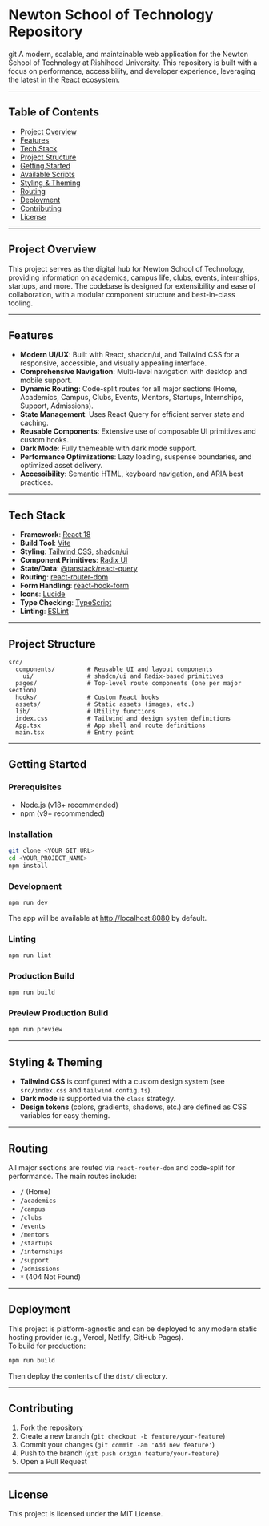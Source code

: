 # Newton School of Technology Repository
git
A modern, scalable, and maintainable web application for the Newton School of Technology at Rishihood University. This repository is built with a focus on performance, accessibility, and developer experience, leveraging the latest in the React ecosystem.

---

## Table of Contents

- [Project Overview](#project-overview)
- [Features](#features)
- [Tech Stack](#tech-stack)
- [Project Structure](#project-structure)
- [Getting Started](#getting-started)
- [Available Scripts](#available-scripts)
- [Styling & Theming](#styling--theming)
- [Routing](#routing)
- [Deployment](#deployment)
- [Contributing](#contributing)
- [License](#license)

---

## Project Overview

This project serves as the digital hub for Newton School of Technology, providing information on academics, campus life, clubs, events, internships, startups, and more. The codebase is designed for extensibility and ease of collaboration, with a modular component structure and best-in-class tooling.

---

## Features

- **Modern UI/UX**: Built with React, shadcn/ui, and Tailwind CSS for a responsive, accessible, and visually appealing interface.
- **Comprehensive Navigation**: Multi-level navigation with desktop and mobile support.
- **Dynamic Routing**: Code-split routes for all major sections (Home, Academics, Campus, Clubs, Events, Mentors, Startups, Internships, Support, Admissions).
- **State Management**: Uses React Query for efficient server state and caching.
- **Reusable Components**: Extensive use of composable UI primitives and custom hooks.
- **Dark Mode**: Fully themeable with dark mode support.
- **Performance Optimizations**: Lazy loading, suspense boundaries, and optimized asset delivery.
- **Accessibility**: Semantic HTML, keyboard navigation, and ARIA best practices.

---

## Tech Stack

- **Framework**: [React 18](https://react.dev/)
- **Build Tool**: [Vite](https://vitejs.dev/)
- **Styling**: [Tailwind CSS](https://tailwindcss.com/), [shadcn/ui](https://ui.shadcn.com/)
- **Component Primitives**: [Radix UI](https://www.radix-ui.com/)
- **State/Data**: [@tanstack/react-query](https://tanstack.com/query/latest)
- **Routing**: [react-router-dom](https://reactrouter.com/)
- **Form Handling**: [react-hook-form](https://react-hook-form.com/)
- **Icons**: [Lucide](https://lucide.dev/)
- **Type Checking**: [TypeScript](https://www.typescriptlang.org/)
- **Linting**: [ESLint](https://eslint.org/)

---

## Project Structure

```
src/
  components/         # Reusable UI and layout components
    ui/               # shadcn/ui and Radix-based primitives
  pages/              # Top-level route components (one per major section)
  hooks/              # Custom React hooks
  assets/             # Static assets (images, etc.)
  lib/                # Utility functions
  index.css           # Tailwind and design system definitions
  App.tsx             # App shell and route definitions
  main.tsx            # Entry point
```

---

## Getting Started

### Prerequisites

- Node.js (v18+ recommended)
- npm (v9+ recommended)

### Installation

```sh
git clone <YOUR_GIT_URL>
cd <YOUR_PROJECT_NAME>
npm install
```

### Development

```sh
npm run dev
```

The app will be available at [http://localhost:8080](http://localhost:8080) by default.

### Linting

```sh
npm run lint
```

### Production Build

```sh
npm run build
```

### Preview Production Build

```sh
npm run preview
```

---

## Styling & Theming

- **Tailwind CSS** is configured with a custom design system (see `src/index.css` and `tailwind.config.ts`).
- **Dark mode** is supported via the `class` strategy.
- **Design tokens** (colors, gradients, shadows, etc.) are defined as CSS variables for easy theming.

---

## Routing

All major sections are routed via `react-router-dom` and code-split for performance. The main routes include:

- `/` (Home)
- `/academics`
- `/campus`
- `/clubs`
- `/events`
- `/mentors`
- `/startups`
- `/internships`
- `/support`
- `/admissions`
- `*` (404 Not Found)

---

## Deployment

This project is platform-agnostic and can be deployed to any modern static hosting provider (e.g., Vercel, Netlify, GitHub Pages).  
To build for production:

```sh
npm run build
```

Then deploy the contents of the `dist/` directory.

---

## Contributing

1. Fork the repository
2. Create a new branch (`git checkout -b feature/your-feature`)
3. Commit your changes (`git commit -am 'Add new feature'`)
4. Push to the branch (`git push origin feature/your-feature`)
5. Open a Pull Request

---

## License

This project is licensed under the MIT License.
